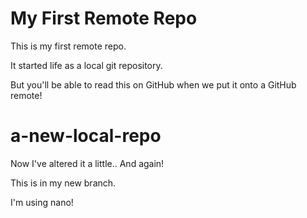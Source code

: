 # My First Remote Repo

This is my first remote repo.

It started life as a local git repository.

But you'll be able to read this on GitHub when we put it onto a GitHub remote!
# a-new-local-repo

Now I've altered it a little..
And again!

This is in my new branch.

I'm using nano!
